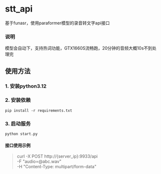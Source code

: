 # stt_api
基于funasr，使用paraformer模型的录音转文字api接口

### 说明
模型会自动下，支持热词功能，GTX1660S流畅跑，20分钟的音频大概10s不到处理完

## 使用方法
### 1. 安装python3.12
### 2. 安装依赖
  ```pip install -r requirements.txt```
### 3. 启动服务
  ```python start.py```
#### 接口使用示例
> curl -X POST http://{server_ip}:9933/api \
  -F "audio=@abc.wav" \
  -H "Content-Type: multipart/form-data"
